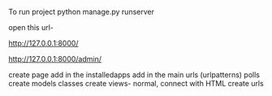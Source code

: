 To run project
python manage.py runserver

open this url-

http://127.0.0.1:8000/ 

http://127.0.0.1:8000/admin/

create page 
add in the installedapps
add in the main urls (urlpatterns)
polls
create models classes
create views- normal, connect with HTML
create urls
